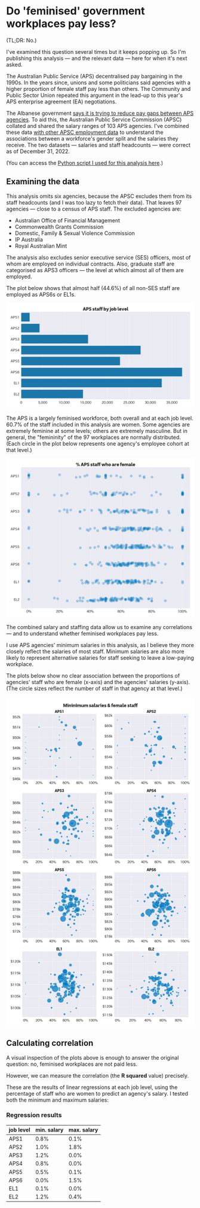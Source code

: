 # Do 'feminised' government workplaces pay less?

(TL;DR: No.)

I've examined this question several times but it keeps popping up. So I'm publishing this analysis — and the relevant data — here for when it's next asked.

The Australian Public Service (APS) decentralised pay bargaining in the 1990s. In the years since, unions and some politicians said agencies with a higher proportion of female staff pay less than others. The Community and Public Sector Union repeated this argument in the lead-up to this year's APS enterprise agreement (EA) negotiations.

The Albanese government [says it is trying to reduce pay gaps between APS agencies](https://www.abc.net.au/news/2023-06-02/which-public-servants-will-receive-a-pay-boost/102420798). To aid this, the Australian Public Service Commission (APSC) collated and shared the salary ranges of 103 APS agencies. I've combined these data [with other APSC employment data](https://www.apsc.gov.au/employment-data/aps-employment-data-31-december-2022) to understand the associations between a workforce's gender split and the salaries they receive. The two datasets — salaries and staff headcounts — were correct as of December 31, 2022.

(You can access the [Python script I used for this analysis here](./data/analyse_data.ipynb).)

## Examining the data

This analysis omits six agencies, because the APSC excludes them from its staff headcounts (and I was too lazy to fetch their data). That leaves 97 agencies — close to a census of APS staff. The excluded agencies are:

* Australian Office of Financial Management
* Commonwealth Grants Commission
* Domestic, Family & Sexual Violence Commission
* IP Australia
* Royal Australian Mint

The analysis also excludes senior executive service (SES) officers, most of whom are employed on individual contracts. Also, graduate staff are categorised as APS3 officers — the level at which almost all of them are employed.

The plot below shows that almost half (44.6%) of all non-SES staff are employed as APS6s or EL1s.

![A bar chart showing APS staff numbers by job level.](./data/staff_levels.png)

The APS is a largely feminised workforce, both overall and at each job level. 60.7% of the staff included in this analysis are women. Some agencies are extremely feminine at some levels; others are extremely masculine. But in general, the "femininity" of the 97 workplaces are normally distributed. (Each circle in the plot below represents one agency's employee cohort at that level.)

![A strip plot showing, for each job level, the proportion of agencies' staff who are women.](./data/female_staff.png)

The combined salary and staffing data allow us to examine any correlations — and to understand whether feminised workplaces pay less.

I use APS agencies' minimum salaries in this analysis, as I believe they more closely reflect the salaries of most staff. Minimum salaries are also more likely to represent alternative salaries for staff seeking to leave a low-paying workplace.

The plots below show no clear association between the proportions of agencies' staff who are female (x-axis) and the agencies' salaries (y-axis). (The circle sizes reflect the number of staff in that agency at that level.)

![A series of eight scatterplots showing a lack of correlation between female staff and salaries.](./data/salary_levels.png)

## Calculating correlation

A visual inspection of the plots above is enough to answer the original question: no, feminised workplaces are not paid less.

However, we can measure the correlation (the **R squared** value) precisely.

These are the results of linear regressions at each job level, using the percentage of staff who are women to predict an agency's salary. I tested both the minimum and maximum salaries:

### **Regression results**

| job level | min. salary | max. salary |
| --- | --- | --- |
| APS1 | 0.8% | 0.1% |
| APS2 | 1.0% | 1.8% |
| APS3 | 1.2% | 0.0% |
| APS4 | 0.8% | 0.0% |
| APS5 | 0.5% | 0.1% |
| APS6 | 0.0% | 1.5% |
| EL1 | 0.1% | 0.0% |
| EL2 | 1.2% | 0.4% |